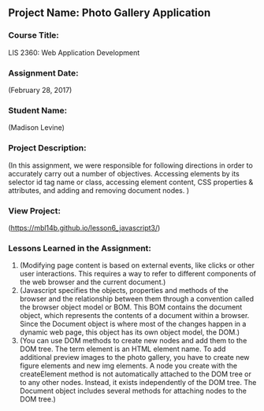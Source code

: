 ## Project Name:  Photo Gallery Application

### Course Title:
LIS 2360:  Web Application Development

### Assignment Date:  
(February 28, 2017)

### Student Name:  
(Madison Levine)

### Project Description:
(In this assignment, we were responsible for following directions in order to accurately carry out a number of objectives. Accessing elements by its selector id tag name or class, accessing element content, CSS properties & attributes, and adding and removing document nodes. )

### View Project:
(https://mbl14b.github.io/lesson6_javascript3/)

### Lessons Learned in the Assignment:
1. (Modifying page content is based on external events, like clicks or other user interactions. This requires a way to refer to different components of the web browser and the current document.)
2. (Javascript specifies the objects, properties and methods of the browser and the relationship between them through a convention called the browser object model or BOM. This BOM contains the document object, which represents the contents of a document within a browser. Since the Document object is where most of the changes happen in a dynamic web page, this object has its own object model, the DOM.)
3. (You can use DOM methods to create new nodes and add them to the DOM tree.  The term element is an HTML element name. To add additional preview images to the photo gallery, you have to create new figure elements and new img elements. A node you create with the createElement method is not automatically attached to the DOM tree or to any other nodes. Instead, it exists independently of the DOM tree. The Document object includes several methods for attaching nodes to the DOM tree.)
